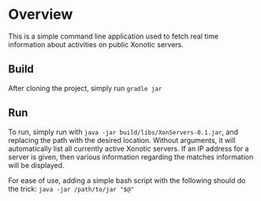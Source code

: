 # Overview
This is a simple command line application used to fetch real time information about activities on public Xonotic servers.
## Build
After cloning the project, simply run `gradle jar`
## Run
To run, simply run with `java -jar build/libs/XonServers-0.1.jar`, and replacing the path with the desired location. Without arguments, it will automatically list all currently active Xonotic servers. If an IP address for a server is given, then various information regarding the matches information will be displayed.

For ease of use, adding a simple bash script with the following should do the trick: `java -jar /path/to/jar "$@"`
